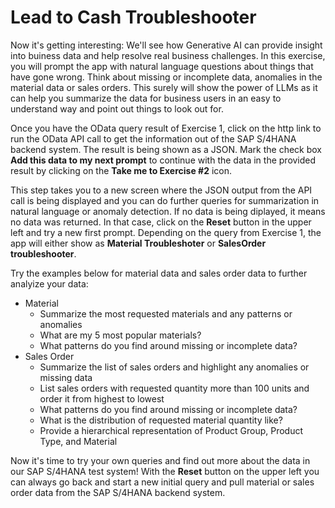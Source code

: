 # Lead to Cash Troubleshooter

Now it's getting interesting: We'll see how Generative AI can provide insight into buiness data and help resolve real business challenges. In this exercise, you will prompt the app with natural language questions about things that have gone wrong. Think about missing or incomplete data, anomalies in the material data or sales orders. This surely will show the power of LLMs as it can help you summarize the data for business users in an easy to understand way and point out things to look out for.

Once you have the OData query result of Exercise 1, click on the http link to run the OData API call to get the information out of the SAP S/4HANA backend system. The result is being shown as a JSON. Mark the check box **Add this data to my next prompt** to continue with the data in the provided result by clicking on the **Take me to Exercise #2** icon.

This step takes you to a new screen where the JSON output from the API call is being displayed and you can do further queries for summarization in natural language or anomaly detection. If no data is being diplayed, it means no data was returned. In that case, click on the **Reset** button in the upper left and try a new first prompt. Depending on the query from Exercise 1, the app will either show as **Material Troubleshoter** or **SalesOrder troubleshooter**.

Try the examples below for material data and sales order data to further analyize your data:
- Material
  - Summarize the most requested materials and any patterns or anomalies
  - What are my 5 most popular materials?
  - What patterns do you find around missing or incomplete data?
- Sales Order
  - Summarize the list of sales orders and highlight any anomalies or missing data
  - List sales orders with requested quantity more than 100 units and order it from highest to lowest
  - What patterns do you find around missing or incomplete data?
  - What is the distribution of requested material quantity like?
  - Provide a hierarchical representation of Product Group, Product Type, and Material

Now it's time to try your own queries and find out more about the data in our SAP S/4HANA test system! With the **Reset** button on the upper left you can always go back and start a new initial query and pull material or sales order data from the SAP S/4HANA backend system.
